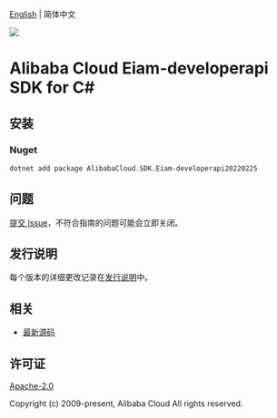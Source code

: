 [English](README.md) | 简体中文

![](https://aliyunsdk-pages.alicdn.com/icons/AlibabaCloud.svg)

# Alibaba Cloud Eiam-developerapi SDK for C#

## 安装

### Nuget

```bash
dotnet add package AlibabaCloud.SDK.Eiam-developerapi20220225
```

## 问题

[提交 Issue](https://github.com/aliyun/alibabacloud-csharp-sdk/issues/new)，不符合指南的问题可能会立即关闭。

## 发行说明

每个版本的详细更改记录在[发行说明](./ChangeLog.md)中。

## 相关

* [最新源码](https://github.com/aliyun/alibabacloud-csharp-sdk/)

## 许可证

[Apache-2.0](http://www.apache.org/licenses/LICENSE-2.0)

Copyright (c) 2009-present, Alibaba Cloud All rights reserved.
